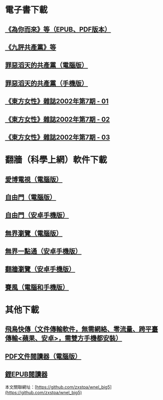 # 電子書下載
## [**《為你而來》等（EPUB、PDF版本）**](https://github.com/zxstpa/wnel/files/5061908/wnel_big5.zip)
## [**《九評共產黨》等**](https://github.com/zxstpa/wnel/files/4888669/9p_big5.zip)
## [**罪惡滔天的共產黨（電腦版）**](https://github.com/zxstpa/wnel/files/5331031/gcd-pc.zip)
## [**罪惡滔天的共產黨（手機版）**](https://github.com/zxstpa/wnel/files/5331035/gcd-m.zip)
## [**《東方女性》雜誌2002年第7期 - 01**](https://github.com/zxstpa/wnel/files/4816977/DFNX-2002.7-01.zip)
## [**《東方女性》雜誌2002年第7期 - 02**](https://github.com/zxstpa/wnel/files/4816982/DFNX-2002.7-02.zip)
## [**《東方女性》雜誌2002年第7期 - 03**](https://github.com/zxstpa/wnel/files/4817007/DFNX-2002.7-03.zip)

# 翻牆（科學上網）軟件下載
## [**愛博電視（電腦版）**](https://github.com/zxstpa/wnel/files/4812881/Green_iPPOTV.zip)
## [**自由門（電腦版）**](https://github.com/zxstpa/wnel/files/4841991/fg786p.zip)
## [**自由門（安卓手機版）**](https://github.com/zxstpa/wnel/files/4812824/fgma42.zip)
## [**無界瀏覽（電腦版）**](https://github.com/zxstpa/wnel/files/4812782/u.zip)
## [**無界一點通（安卓手機版）**](https://github.com/zxstpa/wnel/files/4812890/um.zip)
## [**翻牆瀏覽（安卓手機版）**](https://github.com/zxstpa/wnel/files/4964979/fq.zip)
## [**賽風（電腦和手機版）**](https://s3.amazonaws.com/psiphon/web/mjr4-p23r-puwl/zh/download.html#direct)

# 其他下載
## [**飛鳥快傳（文件傳輸軟件，無需網絡、零流量、跨平臺傳輸<蘋果、安卓>，需雙方手機都安裝）**](https://github.com/zxstpa/wnel/files/4862999/feiniaokc_v2.4_from1.zip)
## [**PDF文件閱讀器（電腦版）**](https://github.com/zxstpa/wnel/files/4867289/PDF.zip)
## [**鋰EPUB閱讀器**](https://github.com/zxstpa/wnel/files/4862984/Lithium_78.zip)

本文關聯網址：[https://github.com/zxstpa/wnel_big5](https://github.com/zxstpa/wnel_big5)
